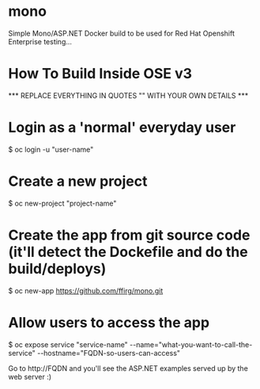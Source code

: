 # mono
Simple Mono/ASP.NET Docker build to be used for Red Hat Openshift Enterprise testing...

# How To Build Inside OSE v3

*** REPLACE EVERYTHING IN QUOTES "" WITH YOUR OWN DETAILS ***

# Login as a 'normal' everyday user
$ oc login -u "user-name"

# Create a new project
$ oc new-project "project-name"

# Create the app from git source code (it'll detect the Dockefile and do the build/deploys)
$ oc new-app https://github.com/ffirg/mono.git

# Allow users to access the app
$ oc expose service "service-name" --name="what-you-want-to-call-the-service" --hostname="FQDN-so-users-can-access"

Go to http://FQDN and you'll see the ASP.NET examples served up by the web server :)
